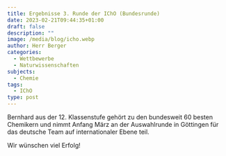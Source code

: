 ```yaml
---
title: Ergebnisse 3. Runde der IChO (Bundesrunde)
date: 2023-02-21T09:44:35+01:00
draft: false
description: ""
image: /media/blog/icho.webp
author: Herr Berger
categories:
  - Wettbewerbe
  - Naturwissenschaften
subjects:
  - Chemie
tags:
  - IChO
type: post
---
```

Bernhard aus der 12. Klassenstufe gehört zu den bundesweit 60 besten Chemikern und nimmt Anfang März an der Auswahlrunde in Göttingen für das deutsche Team auf internationaler Ebene teil. 

Wir wünschen viel Erfolg!
